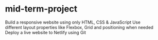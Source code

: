 # mid-term-project

Build a responsive website using only HTML, CSS & JavaScript
Use different layout properties like Flexbox, Grid and positioning when needed
Deploy a live website to Netlify using Git
